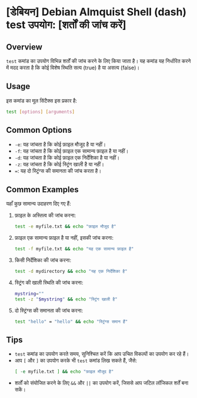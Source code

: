 # [डेबियन] Debian Almquist Shell (dash) test उपयोग: [शर्तों की जांच करें]

## Overview
`test` कमांड का उपयोग विभिन्न शर्तों की जांच करने के लिए किया जाता है। यह कमांड यह निर्धारित करने में मदद करता है कि कोई विशेष स्थिति सत्य (true) है या असत्य (false)। 

## Usage
इस कमांड का मूल सिंटैक्स इस प्रकार है:

```bash
test [options] [arguments]
```

## Common Options
- `-e`: यह जांचता है कि कोई फ़ाइल मौजूद है या नहीं।
- `-f`: यह जांचता है कि कोई फ़ाइल एक सामान्य फ़ाइल है या नहीं।
- `-d`: यह जांचता है कि कोई फ़ाइल एक निर्देशिका है या नहीं।
- `-z`: यह जांचता है कि कोई स्ट्रिंग खाली है या नहीं।
- `=`: यह दो स्ट्रिंग्स की समानता की जांच करता है।

## Common Examples
यहाँ कुछ सामान्य उदाहरण दिए गए हैं:

1. फ़ाइल के अस्तित्व की जांच करना:
   ```bash
   test -e myfile.txt && echo "फ़ाइल मौजूद है"
   ```

2. फ़ाइल एक सामान्य फ़ाइल है या नहीं, इसकी जांच करना:
   ```bash
   test -f myfile.txt && echo "यह एक सामान्य फ़ाइल है"
   ```

3. किसी निर्देशिका की जांच करना:
   ```bash
   test -d mydirectory && echo "यह एक निर्देशिका है"
   ```

4. स्ट्रिंग की खाली स्थिति की जांच करना:
   ```bash
   mystring=""
   test -z "$mystring" && echo "स्ट्रिंग खाली है"
   ```

5. दो स्ट्रिंग्स की समानता की जांच करना:
   ```bash
   test "hello" = "hello" && echo "स्ट्रिंग्स समान हैं"
   ```

## Tips
- `test` कमांड का उपयोग करते समय, सुनिश्चित करें कि आप उचित विकल्पों का उपयोग कर रहे हैं।
- आप `[` और `]` का उपयोग करके भी `test` कमांड लिख सकते हैं, जैसे:
  ```bash
  [ -e myfile.txt ] && echo "फ़ाइल मौजूद है"
  ```
- शर्तों को संयोजित करने के लिए `&&` और `||` का उपयोग करें, जिससे आप जटिल लॉजिकल शर्तें बना सकें।